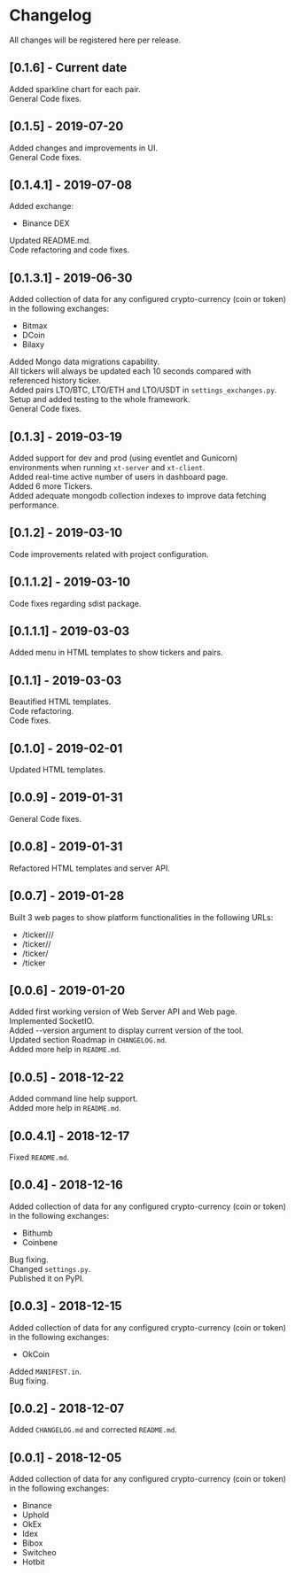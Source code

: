 # Changelog
All changes will be registered here per release.

## [0.1.6] - Current date
Added sparkline chart for each pair.  
General Code fixes. 

## [0.1.5] - 2019-07-20
Added changes and improvements in UI.  
General Code fixes. 

## [0.1.4.1] - 2019-07-08
Added exchange:

* Binance DEX

Updated README.md.  
Code refactoring and code fixes.

## [0.1.3.1] - 2019-06-30
Added collection of data for any configured crypto-currency (coin or token) in 
the following exchanges:  

* Bitmax
* DCoin
* Bilaxy

Added Mongo data migrations capability.  
All tickers will always be updated each 10 seconds compared with 
referenced history ticker.  
Added pairs LTO/BTC, LTO/ETH and LTO/USDT in `settings_exchanges.py`.  
Setup and added testing to the whole framework.  
General Code fixes. 

## [0.1.3] - 2019-03-19
Added support for dev and prod (using eventlet and Gunicorn) environments when
running `xt-server` and `xt-client`.  
Added real-time active number of users in dashboard page.  
Added 6 more Tickers.  
Added adequate mongodb collection indexes to improve data fetching performance.  

## [0.1.2] - 2019-03-10
Code improvements related with project configuration.  

## [0.1.1.2] - 2019-03-10
Code fixes regarding sdist package.  

## [0.1.1.1] - 2019-03-03
Added menu in HTML templates to show tickers and pairs.  

## [0.1.1] - 2019-03-03
Beautified HTML templates.  
Code refactoring.  
Code fixes.  

## [0.1.0] - 2019-02-01
Updated HTML templates.  

## [0.0.9] - 2019-01-31
General Code fixes.  

## [0.0.8] - 2019-01-31
Refactored HTML templates and server API.  

## [0.0.7] - 2019-01-28
Built 3 web pages to show platform functionalities in the following URLs:  

* /ticker/<exchange>/<pair>/<frequency>
* /ticker/<pair>/<frequency>
* /ticker/<frequency>
* /ticker

## [0.0.6] - 2019-01-20
Added first working version of Web Server API and Web page.  
Implemented SocketIO.  
Added --version argument to display current version of the tool.  
Updated section Roadmap in `CHANGELOG.md`.  
Added more help in `README.md`.  

## [0.0.5] - 2018-12-22
Added command line help support.  
Added more help in `README.md`.  

## [0.0.4.1] - 2018-12-17
Fixed `README.md`.  

## [0.0.4] - 2018-12-16
Added collection of data for any configured crypto-currency (coin or token) in 
the following exchanges:  

* Bithumb
* Coinbene

Bug fixing.  
Changed `settings.py`.  
Published it on PyPI.  

## [0.0.3] - 2018-12-15
Added collection of data for any configured crypto-currency (coin or token) in 
the following exchanges:

* OkCoin

Added `MANIFEST.in`.  
Bug fixing.  

## [0.0.2] - 2018-12-07
Added `CHANGELOG.md` and corrected `README.md`.  

## [0.0.1] - 2018-12-05
Added collection of data for any configured crypto-currency (coin or token) in 
the following exchanges:  

* Binance
* Uphold
* OkEx
* Idex
* Bibox
* Switcheo
* Hotbit
